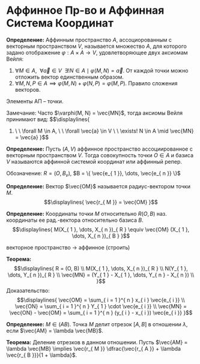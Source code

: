# Аффинное Пр-во  и Аффинная Система Координат
**Определение:** Аффинным пространство $A$, ассоциорованным с векторным пространством $V$, называется множество $A$, для которого задано отображение $\varphi : A \times A \to V$, удовлетворяющее двух аксиомам Вейля:
1. $\forall M \in A, \ \ \forall \vec{a} \in V \ \ \exists! N \in A \mid \varphi(M, N) = \vec{a}$. От каждой точки можно отложить вектор единственным образом.
2. $\forall M, N, P \in A \implies \varphi (M, N) + \varphi(N, P) = \varphi(M ,P)$. Правило сложения векторов. 

Элементы АП – точки. 

Замечание: Часто $\varphi(M, N) = \vec{MN}$, тогда аксиомы Вейля принимают вид: 
$$\displaylines{
1. \ \ \forall M \in A, \ \ \forall \vec{a} \in V \ \ \exists! N \in A \mid \vec{MN} = \vec{a}
}$$

**Определение:** Пусть $(A, V)$ аффинное пространство ассоциированное с векторным пространством $V$. Тогда совокупность точки $O \in A$ и базиса $V$ называются аффинной системой координат или аффинный репер. 

Обозначение: $R = (O, B_{ v })$, $B = \{ \vec{e_{ 1 }}, \dots, \vec{e_{ n }} \}$ 


**Определение:** Вектор $\vec{OM}$ называется радиус-вектором точки $M$. 
$$\displaylines{
\vec{r_{ M }} = \vec{OM}
}$$

**Определение:** Координаты точки $M$ относительно $R(O, B)$ наз. координаты ее рад.-вектора относительно базиса $B$.
$$\displaylines{
M(X_{ 1 }, \dots, X_{ n })_{ R } \equiv \vec{OM} (X_{ 1 }, \dots, X_{ n })_{ B }
}$$

векторное пространство -> аффинное (строить)

**Теорема:** 
$$\displaylines{
R = (O, B) \\ 
M(X_{ 1 }, \dots, X_{ n })_{ R } \\ 
N(Y_{ 1 }, \dots, Y_{ n })_{ R } \\ 
\vec{MN} = (Y_{ 1 } - X_{ 1 }, \dots, Y_{ n } - X_{ n }) \\ 
}$$
Доказательство:
$$\displaylines{
\vec{OM} = \sum_{ i = 1 }^{ n } x_{ i } \vec{e_{ i }} \\ 
\vec{ON} = \sum_{ i = 1 }^{ n } Y_{ 1 } \cdot \vec{e_{ i }} \\ 
\vec{MN} = \vec{ON} - \vec{OM} = \sum_{ i = 1 }^{ n } (y_{ i } - x_{ i }) \vec{e_{ i }} 
}$$

**Определение:** $M \in (AB)$. Точка $M$ делит отрезок $[A, B]$ в отношении $\lambda$, если $\vec{AM} = \lambda \vec{MB}$. 

**Теорема:** Деление отрезков в данном отношении. Пусть $\vec{AM} = \lambda \vec{MB} \implies \vec{r_{ M }} \dfrac{\vec{r_{ A }} + \lambda \vec{r_{ B }}}{1 + \lambda}$. 

